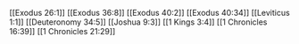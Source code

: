 [[Exodus 26:1]]
[[Exodus 36:8]]
[[Exodus 40:2]]
[[Exodus 40:34]]
[[Leviticus 1:1]]
[[Deuteronomy 34:5]]
[[Joshua 9:3]]
[[1 Kings 3:4]]
[[1 Chronicles 16:39]]
[[1 Chronicles 21:29]]
